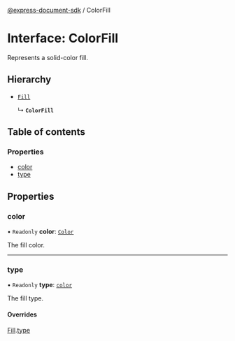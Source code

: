 [@express-document-sdk](../overview.md) / ColorFill

# Interface: ColorFill

Represents a solid-color fill.

## Hierarchy

- [`Fill`](Fill.md)

  ↳ **`ColorFill`**

## Table of contents

### Properties

- [color](ColorFill.md#color)
- [type](ColorFill.md#type)

## Properties

### color

• `Readonly` **color**: [`Color`](../classes/Color.md)

The fill color.

___

### type

• `Readonly` **type**: [`color`](../enums/FillType.md#color)

The fill type.

#### Overrides

[Fill](Fill.md).[type](Fill.md#type)
